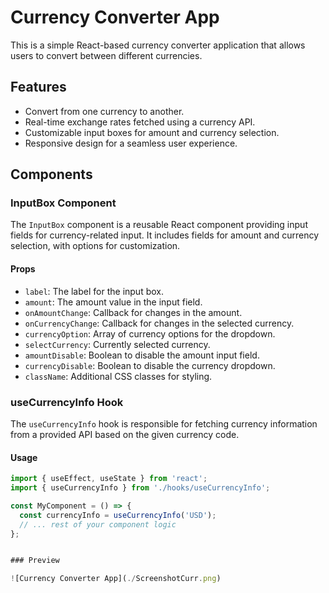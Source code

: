 # Currency Converter App

This is a simple React-based currency converter application that allows users to convert between different currencies.

## Features

- Convert from one currency to another.
- Real-time exchange rates fetched using a currency API.
- Customizable input boxes for amount and currency selection.
- Responsive design for a seamless user experience.

## Components

### InputBox Component

The `InputBox` component is a reusable React component providing input fields for currency-related input. It includes fields for amount and currency selection, with options for customization.

#### Props

- `label`: The label for the input box.
- `amount`: The amount value in the input field.
- `onAmountChange`: Callback for changes in the amount.
- `onCurrencyChange`: Callback for changes in the selected currency.
- `currencyOption`: Array of currency options for the dropdown.
- `selectCurrency`: Currently selected currency.
- `amountDisable`: Boolean to disable the amount input field.
- `currencyDisable`: Boolean to disable the currency dropdown.
- `className`: Additional CSS classes for styling.

### useCurrencyInfo Hook

The `useCurrencyInfo` hook is responsible for fetching currency information from a provided API based on the given currency code.

#### Usage

```jsx
import { useEffect, useState } from 'react';
import { useCurrencyInfo } from './hooks/useCurrencyInfo';

const MyComponent = () => {
  const currencyInfo = useCurrencyInfo('USD');
  // ... rest of your component logic
};


### Preview

![Currency Converter App](./ScreenshotCurr.png) 
